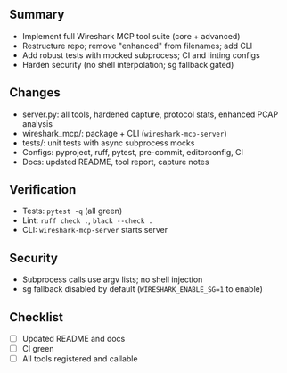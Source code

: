 ## Summary
- Implement full Wireshark MCP tool suite (core + advanced)
- Restructure repo; remove "enhanced" from filenames; add CLI
- Add robust tests with mocked subprocess; CI and linting configs
- Harden security (no shell interpolation; sg fallback gated)

## Changes
- server.py: all tools, hardened capture, protocol stats, enhanced PCAP analysis
- wireshark_mcp/: package + CLI (`wireshark-mcp-server`)
- tests/: unit tests with async subprocess mocks
- Configs: pyproject, ruff, pytest, pre-commit, editorconfig, CI
- Docs: updated README, tool report, capture notes

## Verification
- Tests: `pytest -q` (all green)
- Lint: `ruff check .`, `black --check .`
- CLI: `wireshark-mcp-server` starts server

## Security
- Subprocess calls use argv lists; no shell injection
- sg fallback disabled by default (`WIRESHARK_ENABLE_SG=1` to enable)

## Checklist
- [ ] Updated README and docs
- [ ] CI green
- [ ] All tools registered and callable
